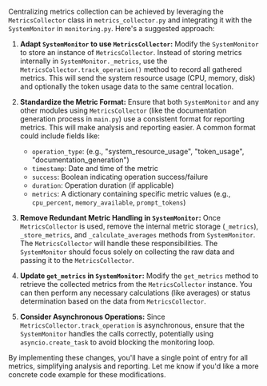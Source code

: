 Centralizing metrics collection can be achieved by leveraging the `MetricsCollector` class in `metrics_collector.py` and integrating it with the `SystemMonitor` in `monitoring.py`. Here's a suggested approach:

1. **Adapt `SystemMonitor` to use `MetricsCollector`:** Modify the `SystemMonitor` to store an instance of `MetricsCollector`. Instead of storing metrics internally in `SystemMonitor._metrics`, use the `MetricsCollector.track_operation()` method to record all gathered metrics. This will send the system resource usage (CPU, memory, disk) and optionally the token usage data to the same central location.

2. **Standardize the Metric Format:** Ensure that both `SystemMonitor` and any other modules using `MetricsCollector` (like the documentation generation process in `main.py`) use a consistent format for reporting metrics. This will make analysis and reporting easier. A common format could include fields like:
    * `operation_type`: (e.g., "system_resource_usage", "token_usage", "documentation_generation")
    * `timestamp`: Date and time of the metric
    * `success`: Boolean indicating operation success/failure
    * `duration`:  Operation duration (if applicable)
    * `metrics`: A dictionary containing specific metric values (e.g., `cpu_percent`, `memory_available`, `prompt_tokens`)

3. **Remove Redundant Metric Handling in `SystemMonitor`:**  Once `MetricsCollector` is used, remove the internal metric storage (`_metrics`), `_store_metrics`, and `_calculate_averages` methods from `SystemMonitor`. The `MetricsCollector` will handle these responsibilities. The `SystemMonitor` should focus solely on collecting the raw data and passing it to the `MetricsCollector`.

4. **Update `get_metrics` in `SystemMonitor`:**  Modify the `get_metrics` method to retrieve the collected metrics from the `MetricsCollector` instance. You can then perform any necessary calculations (like averages) or status determination based on the data from `MetricsCollector`.

5. **Consider Asynchronous Operations:** Since `MetricsCollector.track_operation` is asynchronous, ensure that the `SystemMonitor` handles the calls correctly, potentially using `asyncio.create_task` to avoid blocking the monitoring loop.

By implementing these changes, you'll have a single point of entry for all metrics, simplifying analysis and reporting. Let me know if you'd like a more concrete code example for these modifications.
